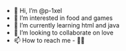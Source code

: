 - 👋 Hi, I’m @p-1xel
- 👀 I’m interested in food and games
- 🌱 I’m currently learning html and java
- 💞️ I’m looking to collaborate on love
- 📫 How to reach me - 🤷‍♂️

<!---
p-1xel/p-1xel is a ✨ special ✨ repository because its `README.md` (this file) appears on your GitHub profile.
You can click the Preview link to take a look at your changes.
--->
